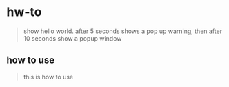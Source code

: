 # hw-to

>show hello world.  after 5 seconds shows a pop up warning, then after 10 seconds show a popup window

## how to use
> this is how to use
